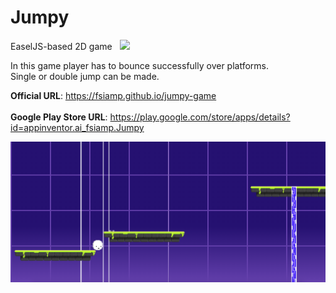 # Jumpy
EaselJS-based 2D game &nbsp;&nbsp;[<img src="https://www.paypalobjects.com/en_US/i/btn/btn_donate_LG.gif">](https://www.paypal.com/cgi-bin/webscr?cmd=_s-xclick&hosted_button_id=9R84YSHEMQSLC&source=url)

In this game player has to bounce successfully over platforms.<br>
Single or double jump can be made.

<b>Official URL</b>: https://fsiamp.github.io/jumpy-game<br><br>
<b>Google Play Store URL</b>: https://play.google.com/store/apps/details?id=appinventor.ai_fsiamp.Jumpy

![alt tag](https://raw.githubusercontent.com/tsiampos/jumpy/master/assets/screen.png)
